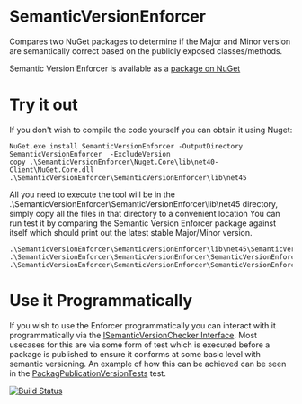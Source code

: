 SemanticVersionEnforcer
=======================

Compares two NuGet packages to determine if the Major and Minor version are semantically correct based on the publicly exposed classes/methods.

Semantic Version Enforcer is available as a [package on NuGet](https://www.nuget.org/packages/SemanticVersionEnforcer/)

Try it out
==========
If you don't wish to compile the code yourself you can obtain it using Nuget:
```
NuGet.exe install SemanticVersionEnforcer -OutputDirectory SemanticVersionEnforcer  -ExcludeVersion
copy .\SemanticVersionEnforcer\Nuget.Core\lib\net40-Client\NuGet.Core.dll .\SemanticVersionEnforcer\SemanticVersionEnforcer\lib\net45
```
All you need to execute the tool will be in the .\SemanticVersionEnforcer\SemanticVersionEnforcer\lib\net45 directory, simply copy all the files in that directory to a convenient location
You can run test it by comparing the Semantic Version Enforcer package against itself which should print out the latest stable Major/Minor version.
```
.\SemanticVersionEnforcer\SemanticVersionEnforcer\lib\net45\SemanticVersionEnforcer .\SemanticVersionEnforcer\SemanticVersionEnforcer\SemanticVersionEnforcer.nupkg .\SemanticVersionEnforcer\SemanticVersionEnforcer\SemanticVersionEnforcer.nupkg
```

Use it Programmatically
=======================
If you wish to use the Enforcer programmatically you can interact with it programmatically via the [ISemanticVersionChecker Interface](https://github.com/mcgin/SemanticVersionEnforcer/blob/master/SemanticVersionEnforcer.Core/ISemanticVersionChecker.cs). 
Most usecases for this are via some form of test which is executed before a package is published to ensure it conforms at some basic level with semantic versioning.
An example of how this can be achieved can be seen in the [PackagPublicationVersionTests](https://github.com/mcgin/SemanticVersionEnforcer/blob/master/SemanticVersionEnforcer.Tests/PackagePublicationVersionTests.cs) test.

[![Build Status](https://travis-ci.org/mcgin/SemanticVersionEnforcer.svg?branch=master)](https://travis-ci.org/mcgin/SemanticVersionEnforcer)